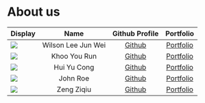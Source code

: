 # About us

Display |     Name     | Github Profile | Portfolio 
--------|:------------:|:--------------:|:---------:
![](https://via.placeholder.com/100.png?text=Photo) | Wilson Lee Jun Wei | [Github](https://github.com/WilsonLee2000) | [Portfolio](docs/team/johndoe.md)
![](https://via.placeholder.com/100.png?text=Photo) |   Khoo You Run     |       [Github](https://github.com/)        | [Portfolio](docs/team/johndoe.md)
![](https://via.placeholder.com/100.png?text=Photo) |      Hui Yu Cong     |       [Github](https://github.com/)        | [Portfolio](docs/team/johndoe.md)
![](https://via.placeholder.com/100.png?text=Photo) |      John Roe      |       [Github](https://github.com/)        | [Portfolio](docs/team/johndoe.md)
![](https://via.placeholder.com/100.png?text=Photo) | Zeng Ziqiu | [Github](https://github.com/ZiqiuZeng) | [Portfolio](docs/team/AboutUs.md)


